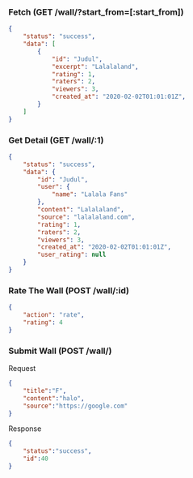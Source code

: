 
### Fetch (GET /wall/?start_from=[:start_from])

```json
{
    "status": "success",
    "data": [
        {
            "id": "Judul",
            "excerpt": "Lalalaland",
            "rating": 1,
            "raters": 2,
            "viewers": 3,
            "created_at": "2020-02-02T01:01:01Z",
        }
    ]
}
```

### Get Detail (GET /wall/:1)

```json
{
    "status": "success",
    "data": {
        "id": "Judul",
        "user": {
            "name": "Lalala Fans"
        },
        "content": "Lalalaland",
        "source": "lalalaland.com",
        "rating": 1,
        "raters": 2,
        "viewers": 3,
        "created_at": "2020-02-02T01:01:01Z",
        "user_rating": null
    }
}
```

### Rate The Wall (POST /wall/:id)

```json
{
    "action": "rate",
    "rating": 4
}
```

### Submit Wall (POST /wall/)

Request
```json
{
    "title":"F",
    "content":"halo",
    "source":"https://google.com"
}
```
Response

```json
{
    "status":"success",
    "id":40
}
```